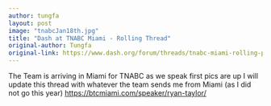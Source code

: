 ```yaml
---
author: tungfa
layout: post
image: "tnabcJan18th.jpg"
title: "Dash at TNABC Miami - Rolling Thread"
original-author: Tungfa
original-link: https://www.dash.org/forum/threads/tnabc-miami-rolling-post.26833/
---
```


The Team is arriving in Miami for TNABC as we speak
first pics are up
I will update this thread with whatever the team sends me from Miami (as I did not go this year)
<https://btcmiami.com/speaker/ryan-taylor/>

